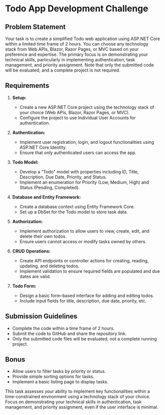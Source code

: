 # Todo App Development Challenge

## Problem Statement

Your task is to create a simplified Todo web application using ASP.NET Core within a limited time frame of 2 hours. You can choose any technology stack from Web APIs, Blazor, Razor Pages, or MVC based on your preference and expertise. The primary focus is on demonstrating your technical skills, particularly in implementing authentication, task management, and priority assignment. Note that only the submitted code will be evaluated, and a complete project is not required.

## Requirements

1. **Setup:**
   - Create a new ASP.NET Core project using the technology stack of your choice (Web APIs, Blazor, Razor Pages, or MVC).
   - Configure the project to use Individual User Accounts for authentication.

2. **Authentication:**
   - Implement user registration, login, and logout functionalities using ASP.NET Core Identity.
   - Ensure that only authenticated users can access the app.

3. **Todo Model:**
   - Develop a "Todo" model with properties including ID, Title, Description, Due Date, Priority, and Status.
   - Implement an enumeration for Priority (Low, Medium, High) and Status (Pending, Completed).

4. **Database and Entity Framework:**
   - Create a database context using Entity Framework Core.
   - Set up a DbSet for the Todo model to store task data.

5. **Authorization:**
   - Implement authorization to allow users to view, create, edit, and delete their own todos.
   - Ensure users cannot access or modify tasks owned by others.

6. **CRUD Operations:**
   - Create API endpoints or controller actions for creating, reading, updating, and deleting todos.
   - Implement validation to ensure required fields are populated and due dates are valid.

7. **Todo Form:**
   - Design a basic form-based interface for adding and editing todos.
   - Include input fields for title, description, due date, priority, etc.

## Submission Guidelines

- Complete the code within a time frame of 2 hours.
- Submit the code to GitHub and share the repository link.
- Only the submitted code files will be evaluated, not a complete running project.

## Bonus

- Allow users to filter tasks by priority or status.
- Provide simple sorting options for tasks.
- Implement a basic listing page to display tasks.

This task assesses your ability to implement key functionalities within a time-constrained environment using a technology stack of your choice. Focus on demonstrating your technical skills in authentication, task management, and priority assignment, even if the user interface is minimal.
